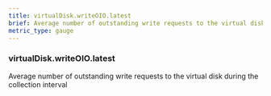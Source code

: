 ```yaml
---
title: virtualDisk.writeOIO.latest
brief: Average number of outstanding write requests to the virtual disk during the collection interval
metric_type: gauge
---
```

### virtualDisk.writeOIO.latest

Average number of outstanding write requests to the virtual disk during the collection interval